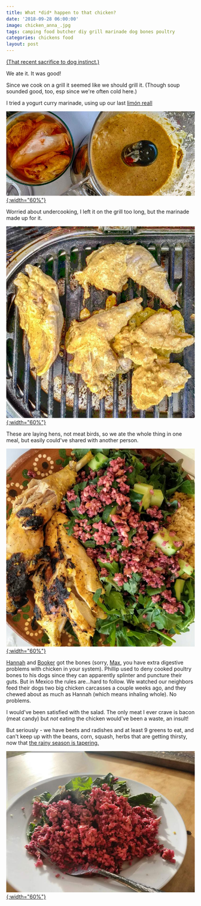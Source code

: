 ```yaml
---
title: What *did* happen to that chicken?
date: '2018-09-28 06:00:00'
image: chicken_anna_.jpg
tags: camping food butcher diy grill marinade dog bones poultry
categories: chickens food
layout: post
---
```


[(That recent sacrifice to dog instinct.)](https://reverdecer.annalisagross.com/2018/09/19/down-to-11-chickens/)

We ate it. It was good!

Since we cook on a grill it seemed like we should grill it. (Though soup sounded good, too, esp since we're often cold here.)

I tried a yogurt curry marinade, using up our last [limón reall](https://reverdecer.annalisagross.com/2018/08/31/pools-for-pears/)

[![](/images/chicken_marinade_.jpg){:width="60%"}](/images/chicken_marinade.jpg)

Worried about undercooking, I left it on the grill too long, but the marinade made up for it.

[![](/images/chicken_grill_.jpg){:width="60%"}](/images/chicken_grill.jpg)

These are laying hens, not meat birds, so we ate the whole thing in one meal, but easily could've shared with another person.

[![](/images/chicken_phillip_.jpg){:width="60%"}](/images/chicken_phillip.jpg)

[Hannah](https://reverdecer.annalisagross.com/2018/09/07/hannah/) and [Booker](https://reverdecer.annalisagross.com/2018/09/06/booker/) got the bones (sorry, [Max](https://reverdecer.annalisagross.com/2018/09/05/max/), you have extra digestive problems with chicken in your system). Phillip used to deny cooked poultry bones to his dogs since they can apparently splinter and puncture their guts. But in Mexico the rules are...hard to follow. We watched our neighbors feed their dogs two big chicken carcasses a couple weeks ago, and they chewed about as much as Hannah (which means inhaling whole). No problems.

I would've been satisfied with the salad. The only meat I ever crave is bacon (meat candy) but *not* eating the chicken would've been a waste, an insult!

But seriously - we have beets and radishes and at least 9 greens to eat, and can't keep up with the beans, corn, squash, herbs that are getting thirsty, now that [the rainy season is tapering.](http://reverdecer.annalisagross.com/2018/09/25/end-in-sight/)

[![](/images/radishes_beets_.jpg){:width="60%"}](/images/radishes_beets.jpg)